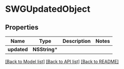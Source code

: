 # SWGUpdatedObject

## Properties
Name | Type | Description | Notes
------------ | ------------- | ------------- | -------------
**updated** | **NSString*** |  | 

[[Back to Model list]](../README.md#documentation-for-models) [[Back to API list]](../README.md#documentation-for-api-endpoints) [[Back to README]](../README.md)


